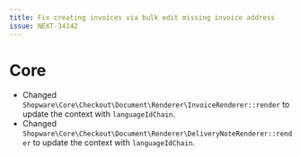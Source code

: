 ```yaml
---
title: Fix creating invoices via bulk edit missing invoice address
issue: NEXT-34142
---
```

# Core
* Changed `Shopware\Core\Checkout\Document\Renderer\InvoiceRenderer::render` to update the context with `languageIdChain`.
* Changed `Shopware\Core\Checkout\Document\Renderer\DeliveryNoteRenderer::render` to update the context with `languageIdChain`.

